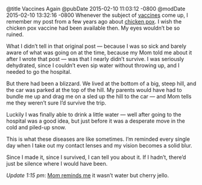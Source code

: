 @title Vaccines Again
@pubDate 2015-02-10 11:03:12 -0800
@modDate 2015-02-10 13:32:16 -0800
Whenever the subject of <a href="http://www.marco.org/2015/02/10/cold">vaccines</a> come up, I remember my post from a few years ago about <a href="http://inessential.com/2009/10/29/vaccines">chicken pox</a>. I wish the chicken pox vaccine had been available then. My eyes wouldn’t be so ruined.

What I didn’t tell in that original post — because I was so sick and barely aware of what was going on at the time, because my Mom told me about it after I wrote that post — was that I nearly didn’t survive. I was seriously dehydrated, since I couldn’t even sip water without throwing up, and I needed to go the hospital.

But there had been a blizzard. We lived at the bottom of a big, steep hill, and the car was parked at the top of the hill. My parents would have had to bundle me up and drag me on a sled up the hill to the car — and Mom tells me they weren’t sure I’d survive the trip.

Luckily I was finally able to drink a little water — well after going to the hospital was a good idea, but just before it was a desperate move in the cold and piled-up snow.

This is what these diseases are like sometimes. I’m reminded every single day when I take out my contact lenses and my vision becomes a solid blur.

Since I made it, since I survived, I can tell you about it. If I hadn’t, there’d just be silence where I would have been.

<i>Update 1:15 pm</i>: <a href="https://twitter.com/maggiejdavis/status/565242424944250880">Mom reminds me</a> it wasn’t water but cherry jello.
